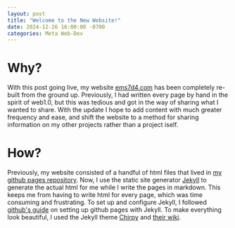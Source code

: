 ```yaml
---
layout: post
title: "Welcome to the New Website!"
date: 2024-12-26 16:00:00 -0700
categories: Meta Web-Dev
---
```


# Why?  

With this post going live, my website [ems7d4.com](ems7d4.com) has been completely re-built from the ground up.  Previously, I had written every page by hand in the spirit of web1.0, but this was tedious and got in the way of sharing what I wanted to share.  With the update I hope to add content with much greater frequency and ease, and shift the website to a method for sharing information on my other projects rather than a project iself.

# How?
Previously, my website consisted of a handful of html files that lived in [my github pages repository](https://github.com/flowersin/flowersin.github.io).
Now, I use the static site generator [Jekyll](https://jekyllrb.com/) to generate the actual html for me while I write the pages in markdown.  This keeps me from having to write html for every page, which was time consuming and frustrating.
To set up and configure Jekyll, I followed [github's guide](https://docs.github.com/en/pages/setting-up-a-github-pages-site-with-jekyll/about-github-pages-and-jekyll) on setting up github pages with Jekyll.
To make everything look beautiful, I used the Jekyll theme [Chirpy](https://github.com/cotes2020/jekyll-theme-chirpy) and [their wiki](https://chirpy.cotes.page/posts/getting-started/).


